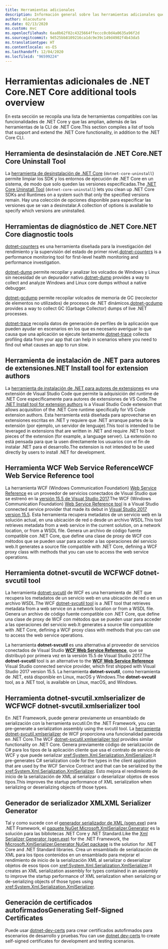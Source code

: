 ```yaml
---
title: Herramientas adicionales
description: Información general sobre las herramientas adicionales que puede instalar que admiten y extienden la funcionalidad de .NET Core.
author: mlacouture
ms.date: 02/13/2020
ms.custom: mvc
ms.openlocfilehash: 6aa8b62f02c4325664ffeccc0c0d4a0635a96f2d
ms.sourcegitcommit: 9d525bb8109216ca1dc9e39c149d4902f4b43da5
ms.translationtype: HT
ms.contentlocale: es-ES
ms.lasthandoff: 12/04/2020
ms.locfileid: "96599224"
---
```

# <a name="net-core-additional-tools-overview"></a><span data-ttu-id="8761d-103">Herramientas adicionales de .NET Core</span><span class="sxs-lookup"><span data-stu-id="8761d-103">.NET Core additional tools overview</span></span>

<span data-ttu-id="8761d-104">En esta sección se recopila una lista de herramientas compatibles con las funcionalidades de .NET Core y que las amplían, además de las herramientas de la CLI de .NET Core.</span><span class="sxs-lookup"><span data-stu-id="8761d-104">This section compiles a list of tools that support and extend the .NET Core functionality, in addition to the .NET Core CLI.</span></span>

## <a name="net-core-uninstall-tool"></a><span data-ttu-id="8761d-105">Herramienta de desinstalación de .NET Core</span><span class="sxs-lookup"><span data-stu-id="8761d-105">.NET Core Uninstall Tool</span></span>

<span data-ttu-id="8761d-106">La [herramienta de desinstalación de .NET Core](https://github.com/dotnet/cli-lab/releases) (`dotnet-core-uninstall`) permite limpiar los SDK y los entornos de ejecución de .NET Core en un sistema, de modo que solo queden las versiones especificadas.</span><span class="sxs-lookup"><span data-stu-id="8761d-106">The [.NET Core Uninstall Tool](https://github.com/dotnet/cli-lab/releases) (`dotnet-core-uninstall`) lets you clean up .NET Core SDKs and Runtimes on a system such that only the specified versions remain.</span></span> <span data-ttu-id="8761d-107">Hay una colección de opciones disponible para especificar las versiones que se van a desinstalar.</span><span class="sxs-lookup"><span data-stu-id="8761d-107">A collection of options is available to specify which versions are uninstalled.</span></span>

## <a name="net-core-diagnostic-tools"></a><span data-ttu-id="8761d-108">Herramientas de diagnóstico de .NET Core</span><span class="sxs-lookup"><span data-stu-id="8761d-108">.NET Core diagnostic tools</span></span>

<span data-ttu-id="8761d-109">[dotnet-counters](../diagnostics/dotnet-counters.md) es una herramienta diseñada para la investigación del rendimiento y la supervisión del estado de primer nivel.</span><span class="sxs-lookup"><span data-stu-id="8761d-109">[dotnet-counters](../diagnostics/dotnet-counters.md) is a performance monitoring tool for first-level health monitoring and performance investigation.</span></span>

<span data-ttu-id="8761d-110">[dotnet-dump](../diagnostics/dotnet-dump.md) permite recopilar y analizar los volcados de Windows y Linux sin necesidad de un depurador nativo.</span><span class="sxs-lookup"><span data-stu-id="8761d-110">[dotnet-dump](../diagnostics/dotnet-dump.md) provides a way to collect and analyze Windows and Linux core dumps without a native debugger.</span></span>

<span data-ttu-id="8761d-111">[dotnet-gcdump](../diagnostics/dotnet-gcdump.md) permite recopilar volcados de memoria de GC (recolector de elementos no utilizados) de procesos de .NET dinámicos.</span><span class="sxs-lookup"><span data-stu-id="8761d-111">[dotnet-gcdump](../diagnostics/dotnet-gcdump.md) provides a way to collect GC (Garbage Collector) dumps of live .NET processes.</span></span>

<span data-ttu-id="8761d-112">[dotnet-trace](../diagnostics/dotnet-trace.md) recopila datos de generación de perfiles de la aplicación que pueden ayudar en escenarios en los que es necesario averiguar lo que causa que una aplicación se ejecute lentamente.</span><span class="sxs-lookup"><span data-stu-id="8761d-112">[dotnet-trace](../diagnostics/dotnet-trace.md) collects profiling data from your app that can help in scenarios where you need to find out what causes an app to run slow.</span></span>

## <a name="net-install-tool-for-extension-authors"></a><span data-ttu-id="8761d-113">Herramienta de instalación de .NET para autores de extensiones</span><span class="sxs-lookup"><span data-stu-id="8761d-113">.NET Install tool for extension authors</span></span>

<span data-ttu-id="8761d-114">La [herramienta de instalación de .NET para autores de extensiones](https://github.com/dotnet/vscode-dotnet-runtime) es una extensión de Visual Studio Code que permite la adquisición del runtime de .NET Core específicamente para autores de extensiones de VS Code.</span><span class="sxs-lookup"><span data-stu-id="8761d-114">The [.NET Install tool for extension authors](https://github.com/dotnet/vscode-dotnet-runtime) is a Visual Studio Code extension that allows acquisition of the .NET Core runtime specifically for VS Code extension authors.</span></span> <span data-ttu-id="8761d-115">Esta herramienta está diseñada para aprovecharse en extensiones escritas en .NET y requiere que .NET arranque partes de la extensión (por ejemplo, un servidor de lenguaje).</span><span class="sxs-lookup"><span data-stu-id="8761d-115">This tool is intended to be leveraged in extensions that are written in .NET and require .NET to boot pieces of the extension (for example, a language server).</span></span> <span data-ttu-id="8761d-116">La extensión no está pensada para que la usen directamente los usuarios con el fin de instalar .NET para el desarrollo.</span><span class="sxs-lookup"><span data-stu-id="8761d-116">The extension is not intended to be used directly by users to install .NET for development.</span></span>

## <a name="wcf-web-service-reference-tool"></a><span data-ttu-id="8761d-117">Herramienta WCF Web Service Reference</span><span class="sxs-lookup"><span data-stu-id="8761d-117">WCF Web Service Reference tool</span></span>

<span data-ttu-id="8761d-118">La herramienta WCF (Windows Communication Foundation) [Web Service Reference](wcf-web-service-reference-guide.md) es un proveedor de servicios conectados de Visual Studio que se estrenó en la [versión 15.5 de Visual Studio 2017](/visualstudio/releasenotes/vs2017-relnotes-v15.5#WCFTools).</span><span class="sxs-lookup"><span data-stu-id="8761d-118">The WCF (Windows Communication Foundation) [Web Service Reference tool](wcf-web-service-reference-guide.md) is a Visual Studio connected service provider that made its debut in [Visual Studio 2017 version 15.5](/visualstudio/releasenotes/vs2017-relnotes-v15.5#WCFTools).</span></span> <span data-ttu-id="8761d-119">Esta herramienta recupera metadatos de un servicio web en la solución actual, en una ubicación de red o desde un archivo WSDL.</span><span class="sxs-lookup"><span data-stu-id="8761d-119">This tool retrieves metadata from a web service in the current solution, on a network location, or from a WSDL file.</span></span> <span data-ttu-id="8761d-120">Genera un archivo de código fuente compatible con .NET Core, que define una clase de proxy de WCF con métodos que se pueden usar para acceder a las operaciones del servicio web.</span><span class="sxs-lookup"><span data-stu-id="8761d-120">It generates a source file compatible with .NET Core, defining a WCF proxy class with methods that you can use to access the web service operations.</span></span>

## <a name="wcf-dotnet-svcutil-tool"></a><span data-ttu-id="8761d-121">Herramienta dotnet-svcutil de WCF</span><span class="sxs-lookup"><span data-stu-id="8761d-121">WCF dotnet-svcutil tool</span></span>

<span data-ttu-id="8761d-122">La herramienta [dotnet-svcutil](dotnet-svcutil-guide.md) de WCF es una herramienta de .NET que recupera los metadatos de un servicio web en una ubicación de red o en un archivo WSDL.</span><span class="sxs-lookup"><span data-stu-id="8761d-122">The WCF [dotnet-svcutil tool](dotnet-svcutil-guide.md) is a .NET tool that retrieves metadata from a web service on a network location or from a WSDL file.</span></span> <span data-ttu-id="8761d-123">Genera un archivo de código fuente compatible con .NET Core, que define una clase de proxy de WCF con métodos que se pueden usar para acceder a las operaciones del servicio web.</span><span class="sxs-lookup"><span data-stu-id="8761d-123">It generates a source file compatible with .NET Core, defining a WCF proxy class with methods that you can use to access the web service operations.</span></span>

<span data-ttu-id="8761d-124">La herramienta **dotnet-svcutil** es una alternativa al proveedor de servicios conectados de Visual Studio [**WCF Web Service Reference**](wcf-web-service-reference-guide.md), que se distribuyó por primera vez en la versión 15.5 de Visual Studio 2017.</span><span class="sxs-lookup"><span data-stu-id="8761d-124">The **dotnet-svcutil** tool is an alternative to the [**WCF Web Service Reference**](wcf-web-service-reference-guide.md) Visual Studio connected service provider, which first shipped with Visual Studio 2017 version 15.5.</span></span> <span data-ttu-id="8761d-125">La herramienta **dotnet-svcutil**, como herramienta de .NET, está disponible en Linux, macOS y Windows.</span><span class="sxs-lookup"><span data-stu-id="8761d-125">The **dotnet-svcutil** tool, as a .NET tool, is available on Linux, macOS, and Windows.</span></span>

## <a name="wcf-dotnet-svcutilxmlserializer-tool"></a><span data-ttu-id="8761d-126">Herramienta dotnet-svcutil.xmlserializer de WCF</span><span class="sxs-lookup"><span data-stu-id="8761d-126">WCF dotnet-svcutil.xmlserializer tool</span></span>

<span data-ttu-id="8761d-127">En .NET Framework, puede generar previamente un ensamblado de serialización con la herramienta svcutil.</span><span class="sxs-lookup"><span data-stu-id="8761d-127">On the .NET Framework, you can pre-generate a serialization assembly using the svcutil tool.</span></span> <span data-ttu-id="8761d-128">La [herramienta dotnet-svcutil.xmlserializer](dotnet-svcutil.xmlserializer-guide.md) de WCF proporciona una funcionalidad parecida en .NET Core.</span><span class="sxs-lookup"><span data-stu-id="8761d-128">The WCF [dotnet-svcutil.xmlserializer tool](dotnet-svcutil.xmlserializer-guide.md) provides similar functionality on .NET Core.</span></span> <span data-ttu-id="8761d-129">Genera previamente código de serialización de C# para los tipos de la aplicación cliente que usa el contrato de servicio de WCF y que puede serializar <xref:System.Xml.Serialization.XmlSerializer>.</span><span class="sxs-lookup"><span data-stu-id="8761d-129">It pre-generates C# serialization code for the types in the client application that are used by the WCF Service Contract and that can be serialized by the <xref:System.Xml.Serialization.XmlSerializer>.</span></span> <span data-ttu-id="8761d-130">Esto mejora el rendimiento de inicio de la serialización de XML al serializar o deserializar objetos de esos tipos.</span><span class="sxs-lookup"><span data-stu-id="8761d-130">This improves the startup performance of XML serialization when serializing or deserializing objects of those types.</span></span>

## <a name="xml-serializer-generator"></a><span data-ttu-id="8761d-131">Generador de serializador XML</span><span class="sxs-lookup"><span data-stu-id="8761d-131">XML Serializer Generator</span></span>

<span data-ttu-id="8761d-132">Tal y como sucede con el [generador serializador de XML (sgen.exe)](../../standard/serialization/xml-serializer-generator-tool-sgen-exe.md) para .NET Framework, el [paquete NuGet Microsoft.XmlSerializer.Generator](https://www.nuget.org/packages/Microsoft.XmlSerializer.Generator) es la solución para las bibliotecas .NET Core y .NET Standard.</span><span class="sxs-lookup"><span data-stu-id="8761d-132">Like the [Xml Serializer Generator (sgen.exe)](../../standard/serialization/xml-serializer-generator-tool-sgen-exe.md) for the .NET Framework, the [Microsoft.XmlSerializer.Generator NuGet package](https://www.nuget.org/packages/Microsoft.XmlSerializer.Generator) is the solution for .NET Core and .NET Standard libraries.</span></span> <span data-ttu-id="8761d-133">Crea un ensamblado de serialización de XML para los tipos contenidos en un ensamblado para mejorar el rendimiento de inicio de la serialización XML al serializar o deserializar objetos de esos tipos con <xref:System.Xml.Serialization.XmlSerializer>.</span><span class="sxs-lookup"><span data-stu-id="8761d-133">It creates an XML serialization assembly for types contained in an assembly to improve the startup performance of XML serialization when serializing or de-serializing objects of those types using <xref:System.Xml.Serialization.XmlSerializer>.</span></span>

## <a name="generating-self-signed-certificates"></a><span data-ttu-id="8761d-134">Generación de certificados autofirmados</span><span class="sxs-lookup"><span data-stu-id="8761d-134">Generating Self-Signed Certificates</span></span>

<span data-ttu-id="8761d-135">Puede usar [dotnet-dev-certs](self-signed-certificates-guide.md) para crear certificados autofirmados para escenarios de desarrollo y pruebas.</span><span class="sxs-lookup"><span data-stu-id="8761d-135">You can use [dotnet dev-certs](self-signed-certificates-guide.md) to create self-signed certificates for development and testing scenarios.</span></span>
